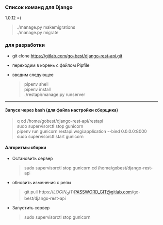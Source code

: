 ### Список команд для Django
1.0.12 =)

> ./manage.py makemigrations <br>
> ./manage.py migrate

### для разработки

- git clone https://gitlab.com/go-best/django-rest-api.git
- переходим в корень с файлом Pipfile <br>
- вводим следующее <br>

  > pipenv shell <br>
  > pipenv install <br>
  > ./restapi/manage.py runserver <br>

---

#### Запуск через bash (для файла настройки сборщика)

> q cd /home/gobest/django-rest-api/restapi <br>
> sudo supervisorctl stop gunicorn <br>
> pipenv run gunicorn restapi.wsgi:application --bind 0.0.0.0:8000 <br>
> sudo supervisorctl start gunicorn <br>

#### Алгоритмы сборки

- Остановить сервер
  > sudo supervisorctl stop gunicorn
  > cd /home/gobest/django-rest-api
- обновить изменения с репы
  > git pull https://$LOGIN_GIT:$PASSWORD_GIT@gitlab.com/go-best/django-rest-api
- Запустить сервер
  > sudo supervisorctl stop gunicorn
